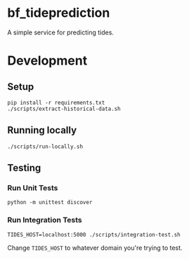 # bf_tideprediction

A simple service for predicting tides.


# Development

## Setup

```
pip install -r requirements.txt
./scripts/extract-historical-data.sh
```


## Running locally

```
./scripts/run-locally.sh
```


## Testing

### Run Unit Tests

```
python -m unittest discover
```

### Run Integration Tests

```
TIDES_HOST=localhost:5000 ./scripts/integration-test.sh
```

Change `TIDES_HOST` to whatever domain you're trying to test.
